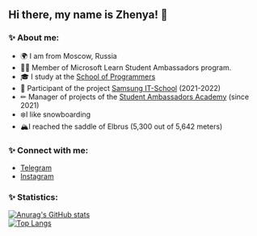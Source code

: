 ## Hi there, my name is Zhenya! 👋

### ✨ About me:
- 🌍 I am from Moscow, Russia <br />
- 👨‍💻 Member of Microsoft Learn Student Ambassadors program. <br />
- 🎓 I study at the [School of Programmers](https://informatics.ru/) <br />
- 🧩 Participant of the project [Samsung IT-School]("https://myitschool.ru/") (2021-2022) <br />
- ✏ Manager of projects of the [Student Ambassadors Academy](https://sa-academy.tilda.ws) (since 2021) <br />
- ❄️I like snowboarding<br />
- 🏔️I reached the saddle of Elbrus (5,300 out of 5,642 meters)

### ✨ Connect with me:
- [Telegram](https://telegram.me/morevq)
- [Instagram](https://www.instagram.com/morevq)

### ✨ Statistics:
[![Anurag's GitHub stats](https://github-readme-stats.vercel.app/api?username=Morevq&show_icons=true&theme=ayu-mirage)](https://github.com/anuraghazra/github-readme-stats) <br />
[![Top Langs](https://github-readme-stats.vercel.app/api/top-langs/?username=Morevq&layout=compact&theme=ayu-mirage)](https://github.com/anuraghazra/github-readme-stats)

